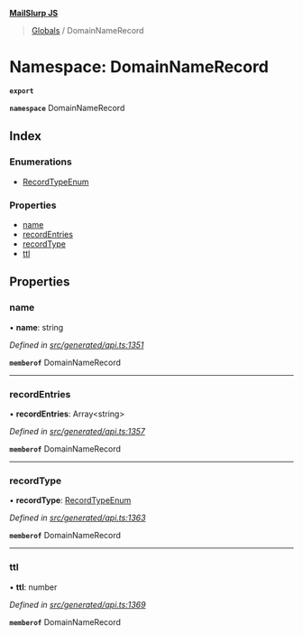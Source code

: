 **[MailSlurp JS](../README.md)**

> [Globals](../README.md) / DomainNameRecord

# Namespace: DomainNameRecord

**`export`** 

**`namespace`** DomainNameRecord

## Index

### Enumerations

* [RecordTypeEnum](../enums/domainnamerecord.recordtypeenum.md)

### Properties

* [name](domainnamerecord.md#name)
* [recordEntries](domainnamerecord.md#recordentries)
* [recordType](domainnamerecord.md#recordtype)
* [ttl](domainnamerecord.md#ttl)

## Properties

### name

•  **name**: string

*Defined in [src/generated/api.ts:1351](https://github.com/mailslurp/mailslurp-client/blob/aa918cc/src/generated/api.ts#L1351)*

**`memberof`** DomainNameRecord

___

### recordEntries

•  **recordEntries**: Array\<string>

*Defined in [src/generated/api.ts:1357](https://github.com/mailslurp/mailslurp-client/blob/aa918cc/src/generated/api.ts#L1357)*

**`memberof`** DomainNameRecord

___

### recordType

•  **recordType**: [RecordTypeEnum](../enums/domainnamerecord.recordtypeenum.md)

*Defined in [src/generated/api.ts:1363](https://github.com/mailslurp/mailslurp-client/blob/aa918cc/src/generated/api.ts#L1363)*

**`memberof`** DomainNameRecord

___

### ttl

•  **ttl**: number

*Defined in [src/generated/api.ts:1369](https://github.com/mailslurp/mailslurp-client/blob/aa918cc/src/generated/api.ts#L1369)*

**`memberof`** DomainNameRecord
